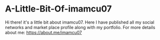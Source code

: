 # A-Little-Bit-Of-imamcu07
Hi there! it's a little bit about imamcu07. Here I have published all my social networks and market place profile along with my portfolio. For more details about me:     https://about.me/imamcu07
